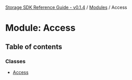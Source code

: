 [Storage SDK Reference Guide - v0.1.4](../README.md) / [Modules](../modules.md) / Access

# Module: Access

## Table of contents

### Classes

- [Access](../classes/Access.Access-1.md)
